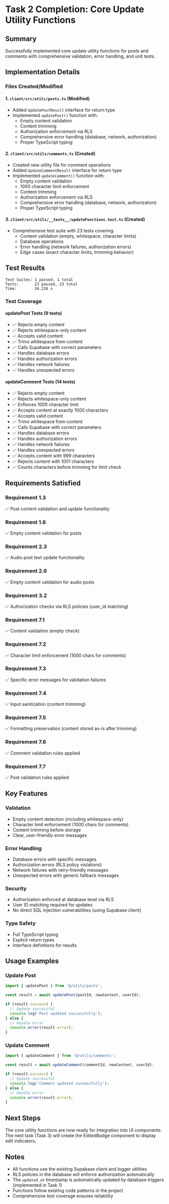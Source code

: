# Task 2 Completion: Core Update Utility Functions

## Summary
Successfully implemented core update utility functions for posts and comments with comprehensive validation, error handling, and unit tests.

## Implementation Details

### Files Created/Modified

#### 1. `client/src/utils/posts.ts` (Modified)
- Added `UpdatePostResult` interface for return type
- Implemented `updatePost()` function with:
  - Empty content validation
  - Content trimming
  - Authorization enforcement via RLS
  - Comprehensive error handling (database, network, authorization)
  - Proper TypeScript typing

#### 2. `client/src/utils/comments.ts` (Created)
- Created new utility file for comment operations
- Added `UpdateCommentResult` interface for return type
- Implemented `updateComment()` function with:
  - Empty content validation
  - 1000 character limit enforcement
  - Content trimming
  - Authorization enforcement via RLS
  - Comprehensive error handling (database, network, authorization)
  - Proper TypeScript typing

#### 3. `client/src/utils/__tests__/updateFunctions.test.ts` (Created)
- Comprehensive test suite with 23 tests covering:
  - Content validation (empty, whitespace, character limits)
  - Database operations
  - Error handling (network failures, authorization errors)
  - Edge cases (exact character limits, trimming behavior)

## Test Results
```
Test Suites: 1 passed, 1 total
Tests:       23 passed, 23 total
Time:        34.226 s
```

### Test Coverage

#### updatePost Tests (9 tests)
- ✅ Rejects empty content
- ✅ Rejects whitespace-only content
- ✅ Accepts valid content
- ✅ Trims whitespace from content
- ✅ Calls Supabase with correct parameters
- ✅ Handles database errors
- ✅ Handles authorization errors
- ✅ Handles network failures
- ✅ Handles unexpected errors

#### updateComment Tests (14 tests)
- ✅ Rejects empty content
- ✅ Rejects whitespace-only content
- ✅ Enforces 1000 character limit
- ✅ Accepts content at exactly 1000 characters
- ✅ Accepts valid content
- ✅ Trims whitespace from content
- ✅ Calls Supabase with correct parameters
- ✅ Handles database errors
- ✅ Handles authorization errors
- ✅ Handles network failures
- ✅ Handles unexpected errors
- ✅ Accepts content with 999 characters
- ✅ Rejects content with 1001 characters
- ✅ Counts characters before trimming for limit check

## Requirements Satisfied

### Requirement 1.3
✅ Post content validation and update functionality

### Requirement 1.6
✅ Empty content validation for posts

### Requirement 2.3
✅ Audio post text update functionality

### Requirement 2.6
✅ Empty content validation for audio posts

### Requirement 3.2
✅ Authorization checks via RLS policies (user_id matching)

### Requirement 7.1
✅ Content validation (empty check)

### Requirement 7.2
✅ Character limit enforcement (1000 chars for comments)

### Requirement 7.3
✅ Specific error messages for validation failures

### Requirement 7.4
✅ Input sanitization (content trimming)

### Requirement 7.5
✅ Formatting preservation (content stored as-is after trimming)

### Requirement 7.6
✅ Comment validation rules applied

### Requirement 7.7
✅ Post validation rules applied

## Key Features

### Validation
- Empty content detection (including whitespace-only)
- Character limit enforcement (1000 chars for comments)
- Content trimming before storage
- Clear, user-friendly error messages

### Error Handling
- Database errors with specific messages
- Authorization errors (RLS policy violations)
- Network failures with retry-friendly messages
- Unexpected errors with generic fallback messages

### Security
- Authorization enforced at database level via RLS
- User ID matching required for updates
- No direct SQL injection vulnerabilities (using Supabase client)

### Type Safety
- Full TypeScript typing
- Explicit return types
- Interface definitions for results

## Usage Examples

### Update Post
```typescript
import { updatePost } from '@/utils/posts';

const result = await updatePost(postId, newContent, userId);

if (result.success) {
  // Update successful
  console.log('Post updated successfully');
} else {
  // Handle error
  console.error(result.error);
}
```

### Update Comment
```typescript
import { updateComment } from '@/utils/comments';

const result = await updateComment(commentId, newContent, userId);

if (result.success) {
  // Update successful
  console.log('Comment updated successfully');
} else {
  // Handle error
  console.error(result.error);
}
```

## Next Steps
The core utility functions are now ready for integration into UI components. The next task (Task 3) will create the EditedBadge component to display edit indicators.

## Notes
- All functions use the existing Supabase client and logger utilities
- RLS policies in the database will enforce authorization automatically
- The `updated_at` timestamp is automatically updated by database triggers (implemented in Task 1)
- Functions follow existing code patterns in the project
- Comprehensive test coverage ensures reliability
